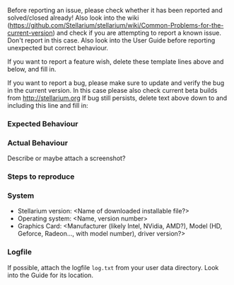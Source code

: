 Before reporting an issue, please check whether it has been reported and solved/closed already! 
Also look into the wiki (https://github.com/Stellarium/stellarium/wiki/Common-Problems-for-the-current-version) 
and check if you are attempting to report a known issue. Don't report in this case.
Also look into the User Guide before reporting unexpected but correct behaviour.

If you want to report a feature wish, delete these template lines above and below, and fill in. 

If you want to report a bug, please make sure to update and verify the bug in the current version. 
In this case please also check current beta builds from http://stellarium.org
If bug still persists, delete text above down to and including this line and fill in:

### Expected Behaviour

### Actual Behaviour
Describe or maybe attach a screenshot?

### Steps to reproduce

### System
* Stellarium version: <Name of downloaded installable file?>
* Operating system: <Name, version number>
* Graphics Card: <Manufacturer (likely Intel, NVidia, AMD?), Model (HD, Geforce, Radeon..., with model number), driver version?>

### Logfile 
If possible, attach the logfile `log.txt` from your user data directory. Look into the Guide for its location.

